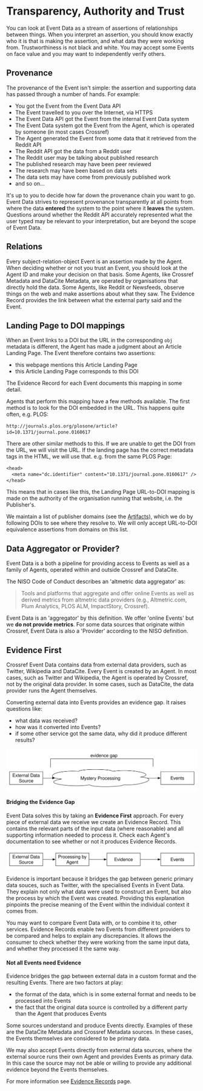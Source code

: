 # Transparency, Authority and Trust

You can look at Event Data as a stream of assertions of relationships between things. When you interpret an assertion, you should know exactly who it is that is making the assertion, and what data they were working from. Trustworthiness is not black and white. You may accept some Events on face value and you may want to independently verify others. 

## Provenance

The provenance of the Event isn't simple: the assertion and supporting data has passed through a number of hands. For example:

 - You got the Event from the Event Data API
 - The Event travelled to you over the Internet, via HTTPS
 - The Event Data API got the Event from the internal Event Data system
 - The Event Data system got the Event from the Agent, which is operated by someone (in most cases Crossref)
 - The Agent generated the Event from some data that it retrieved from the Reddit API
 - The Reddit API got the data from a Reddit user
 - The Reddit user may be talking about published research
 - The published research may have been peer reviewed
 - The research may have been based on data sets
 - The data sets may have come from previously published work
 - and so on...

It's up to you to decide how far down the provenance chain you want to go. Event Data strives to represent provenance transparently at all points from where the data **entered** the system to the point where it **leaves** the system. Questions around whether the Reddit API accurately represented what the user typed may be relevant to your interpretation, but are beyond the scope of Event Data.

## Relations

Every subject-relation-object Event is an assertion made by the Agent. When deciding whether or not you trust an Event, you should look at the Agent ID and make your decision on that basis. Some Agents, like Crossref Metadata and DataCite Metadata, are operated by organisations that directly hold the data. Some Agents, like Reddit or Newsfeeds, observe things on the web and make assertions about what they saw. The Evidence Record provides the link between what the external party said and the Event.

## Landing Page to DOI mappings

When an Event links to a DOI but the URL in the corresponding `obj` metadata is different, the Agent has made a judgment about an Article Landing Page. The Event therefore contains two assertions:

 - this webpage mentions this Article Landing Page
 - this Article Landing Page corresponds to this DOI

The Evidence Record for each Event documents this mapping in some detail.

Agents that perform this mapping have a few methods available. The first method is to look for the DOI embedded in the URL. This happens quite often, e.g. PLOS:

    http://journals.plos.org/plosone/article?id=10.1371/journal.pone.0160617

There are other similar methods to this. If we are unable to get the DOI from the URL, we will visit the URL. If the landing page has the correct metadata tags in the HTML, we will use that. e.g. from the same PLOS Page:

    <head>
      <meta name="dc.identifier" content="10.1371/journal.pone.0160617" />
    </head>

This means that in cases like this, the Landing Page URL-to-DOI mapping is made on the authority of the organisation running that website, i.e. the Publisher's. 

We maintain a list of publisher domains (see the [Artifacts](artifacts)), which we do by following DOIs to see where they resolve to. We will only accept URL-to-DOI equivalence assertions from domains on this list. 

## Data Aggregator or Provider?

Event Data is a both a pipeline for providing access to Events as well as a family of Agents, operated within and outside Crossref and DataCite. 

The NISO Code of Conduct describes an 'altmetric data aggregator' as:

> Tools and platforms that aggregate and offer online Events as well as derived metrics from altmetric data providers (e.g., Altmetric.com, Plum Analytics, PLOS ALM, ImpactStory, Crossref).

Event Data is an 'aggregator' by this definition. We offer 'online Events' but we **do not provide metrics**. For some data sources that originate within Crossref, Event Data is also a 'Provider' according to the NISO definition.

<a name="concept-evidence-first"></a>
## Evidence First

Crossref Event Data contains data from external data providers, such as Twitter, Wikipedia and DataCite. Every Event is created by an Agent. In most cases, such as Twitter and Wikipedia, the Agent is operated by Crossref, not by the original data provider. In some cases, such as DataCite, the data provider runs the Agent themselves.

Converting external data into Events provides an evidence gap. It raises questions like:

 - what data was received?
 - how was it converted into Events?
 - if some other service got the same data, why did it produce different results?

<img src="../../images/evidence-first-evidence-gap.svg" alt="Evidence Gap" class="img-responsive">

#### Bridging the Evidence Gap

Event Data solves this by taking an **Evidence First** approach. For every piece of external data we receive we create an Evidence Record. This contains the relevant parts of the input data (where reasonable) and all supporting information needed to process it. Check each Agent's documentation to see whether or not it produces Evidence Records.

<img src="../../images/evidence-first-bridge.svg" alt="Bridging the Evidence Gap" class="img-responsive">

Evidence is important because it bridges the gap between generic primary data souces, such as Twitter, with the specialised Events in Event Data. They explain not only what data were used to construct an Event, but also the process by which the Event was created. Providing this explanation pinpoints the precise meaning of the Event within the individual context it comes from.

You may want to compare Event Data with, or to combine it to, other services. Evidence Records enable two Events from different providers to be compared and helps to explain any discrepancies. It allows the consumer to check whether they were working from the same input data, and whether they processed it the same way.

<a name="evidence-not-all"></a>
#### Not all Events need Evidence

Evidence bridges the gap between external data in a custom format and the resulting Events. There are two factors at play:

 - the format of the data, which is in some external format and needs to be processed into Events
 - the fact that the original data source is controlled by a different party than the Agent that produces Events

Some sources understand and produce Events directly. Examples of these are the DataCite Metadata and Crossref Metadata sources. In these cases, the Events themselves are considered to be primary data.

We may also accept Events directly from external data sources, where the external source runs their own Agent and provides Events as primary data. In this case the source may not be able or willing to provide any additional evidence beyond the Events themselves.

For more information see [Evidence Records](evidence-records) page.

